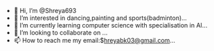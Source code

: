 - 👋 Hi, I’m @Shreya693
- 👀 I’m interested in  dancing,painting and sports(badminton)...
- 🌱 I’m currently learning computer science with specialisation in AI...
- 💞️ I’m looking to collaborate on ...
- 📫 How to reach me my email:$hreyabk03@gmail.com...

<!---
Shreya693/Shreya693 is a ✨ special ✨ repository because its `README.md` (this file) appears on your GitHub profile.
You can click the Preview link to take a look at your changes.
--->
